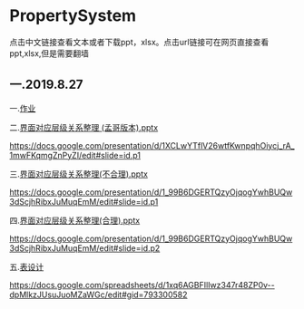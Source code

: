 # PropertySystem

点击中文链接查看文本或者下载ppt，xlsx。点击url链接可在网页直接查看ppt,xlsx,但是需要翻墙

## 一.2019.8.27

一.[作业](https://github.com/HexaemeronFsk/PropertySystem/blob/master/document/%E4%BD%9C%E4%B8%9A(2019.8.27).txt)

二.[界面对应层级关系整理 (孟哥版本).pptx](https://github.com/HexaemeronFsk/PropertySystem/blob/master/document/%E7%95%8C%E9%9D%A2%E5%AF%B9%E5%BA%94%E5%B1%82%E7%BA%A7%E5%85%B3%E7%B3%BB%E6%95%B4%E7%90%86%20(%E5%AD%9F%E5%93%A5%E7%89%88%E6%9C%AC).pptx)

https://docs.google.com/presentation/d/1XCLwYTflV26wtfKwnpqhOiycj_rA_1mwFKqmgZnPyZI/edit#slide=id.p1

三.[界面对应层级关系整理(不合理).pptx](https://github.com/HexaemeronFsk/PropertySystem/blob/master/document/%E7%95%8C%E9%9D%A2%E5%AF%B9%E5%BA%94%E5%B1%82%E7%BA%A7%E5%85%B3%E7%B3%BB%E6%95%B4%E7%90%86(%E4%B8%8D%E5%90%88%E7%90%86).pptx)

https://docs.google.com/presentation/d/1_99B6DGERTQzyOjqogYwhBUQw3dScjhRibxJuMuqEmM/edit#slide=id.p1

四.[界面对应层级关系整理(合理).pptx](https://github.com/HexaemeronFsk/PropertySystem/blob/master/document/%E7%95%8C%E9%9D%A2%E5%AF%B9%E5%BA%94%E5%B1%82%E7%BA%A7%E5%85%B3%E7%B3%BB%E6%95%B4%E7%90%86(%E5%90%88%E7%90%86).pptx)

https://docs.google.com/presentation/d/1_99B6DGERTQzyOjqogYwhBUQw3dScjhRibxJuMuqEmM/edit#slide=id.p2

五.[表设计](https://github.com/HexaemeronFsk/PropertySystem/blob/master/document/%E8%A1%A8%E8%AE%BE%E8%AE%A1.xlsx)

https://docs.google.com/spreadsheets/d/1xq6AGBFIlIwz347r48ZP0v--dpMlkzJUsuJuoMZaWGc/edit#gid=793300582


